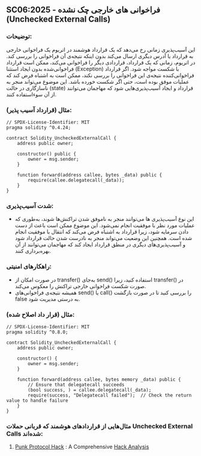 ## SC06:2025 - فراخوانی های خارجی چک نشده (Unchecked External Calls)

### توضیحات:
این آسیب‌پذیری زمانی رخ می‌دهد که یک قرارداد هوشمند در اتریوم یک فراخوانی خارجی به قرارداد یا آدرس دیگری ارسال می‌کند بدون اینکه نتیجه‌ی آن فراخوانی را بررسی کند. در اتریوم، زمانی که یک قرارداد، قراردادی دیگر را فراخوانی می‌کند، ممکن است قرارداد فراخوانی‌شده بدون ایجاد استثنا (Exception) با شکست مواجه شود. اگر قرارداد فراخوانی‌کننده نتیجه‌ی این فراخوانی را بررسی نکند، ممکن است به اشتباه فرض کند که عملیات موفق بوده است، حتی اگر شکست خورده باشد. این موضوع می‌تواند منجر به ناسازگاری در حالت (state) قرارداد و ایجاد آسیب‌پذیری‌هایی شود که مهاجمان می‌توانند از آن سوءاستفاده کنند.

### مثال (قرارداد آسیب پذیر):
```
// SPDX-License-Identifier: MIT
pragma solidity ^0.4.24;

contract Solidity_UncheckedExternalCall {
    address public owner;

    constructor() public {
        owner = msg.sender;
    }

    function forward(address callee, bytes _data) public {
        require(callee.delegatecall(_data));
    }
}
```
### شدت آسیب‌پذیری:
- این نوع آسیب‌پذیری ها می‌توانند منجر به ناموفق شدن تراکنش‌ها شوند، به‌طوری که عملیات مورد نظر با موفقیت انجام نمی‌شود. این موضوع ممکن است باعث از دست دادن سرمایه شود، زیرا قرارداد به اشتباه فرض می‌کند که انتقال با موفقیت انجام شده است. همچنین این وضعیت می‌تواند منجر به نادرست شدن حالت قرارداد شود و آسیب‌پذیری‌های دیگری در منطق قرارداد ایجاد کند که مهاجمان می‌توانند از آن بهره‌برداری کنند.


### راهکارهای امنیتی:
- در صورت امکان از transfer() به‌جای send() استفاده کنید، زیرا transfer() در صورت شکست فراخوانی خارجی تراکنش را معکوس می‌کند.
- همیشه نتیجه‌ی فراخوانی‌های send() یا call() را بررسی کنید تا در صورت بازگشت false به درستی مدیریت شود.

### مثال (قرار داد اصلاح شده):
```
// SPDX-License-Identifier: MIT
pragma solidity ^0.8.0; 

contract Solidity_UncheckedExternalCall {
    address public owner;

    constructor() {
        owner = msg.sender;
    }

    function forward(address callee, bytes memory _data) public {
        // Ensure that delegatecall succeeds
        (bool success, ) = callee.delegatecall(_data);
        require(success, "Delegatecall failed");  // Check the return value to handle failure
    }
}
```

### مثال‌هایی از قراردادهای هوشمند که قربانی حملات Unchecked External Calls شده‌اند:
1. [Punk Protocol Hack](https://github.com/PunkFinance/punk.protocol/blob/master/contracts/models/CompoundModel.sol) : A Comprehensive [Hack Analysis](https://blog.solidityscan.com/security-issues-with-delegate-calls-4ae64d775b76)